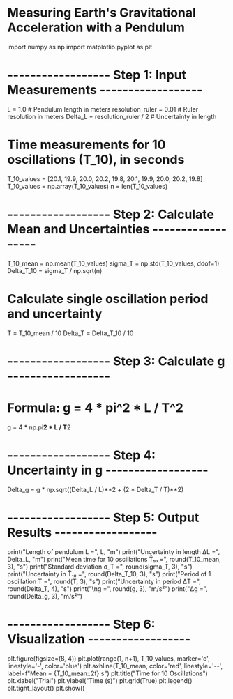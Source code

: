 # Measuring Earth's Gravitational Acceleration with a Pendulum

import numpy as np
import matplotlib.pyplot as plt

# ------------------ Step 1: Input Measurements ------------------ #
L = 1.0  # Pendulum length in meters
resolution_ruler = 0.01  # Ruler resolution in meters
Delta_L = resolution_ruler / 2  # Uncertainty in length

# Time measurements for 10 oscillations (T_10), in seconds
T_10_values = [20.1, 19.9, 20.0, 20.2, 19.8, 20.1, 19.9, 20.0, 20.2, 19.8]
T_10_values = np.array(T_10_values)
n = len(T_10_values)

# ------------------ Step 2: Calculate Mean and Uncertainties ------------------ #
T_10_mean = np.mean(T_10_values)
sigma_T = np.std(T_10_values, ddof=1)
Delta_T_10 = sigma_T / np.sqrt(n)

# Calculate single oscillation period and uncertainty
T = T_10_mean / 10
Delta_T = Delta_T_10 / 10

# ------------------ Step 3: Calculate g ------------------ #
# Formula: g = 4 * pi^2 * L / T^2
g = 4 * np.pi**2 * L / T**2

# ------------------ Step 4: Uncertainty in g ------------------ #
Delta_g = g * np.sqrt((Delta_L / L)**2 + (2 * Delta_T / T)**2)

# ------------------ Step 5: Output Results ------------------ #
print("Length of pendulum L =", L, "m")
print("Uncertainty in length ΔL =", Delta_L, "m")
print("Mean time for 10 oscillations T̄₁₀ =", round(T_10_mean, 3), "s")
print("Standard deviation σ_T =", round(sigma_T, 3), "s")
print("Uncertainty in T̄₁₀ =", round(Delta_T_10, 3), "s")
print("Period of 1 oscillation T =", round(T, 3), "s")
print("Uncertainty in period ΔT =", round(Delta_T, 4), "s")
print("\ng =", round(g, 3), "m/s²")
print("Δg =", round(Delta_g, 3), "m/s²")

# ------------------ Step 6: Visualization ------------------ #
plt.figure(figsize=(8, 4))
plt.plot(range(1, n+1), T_10_values, marker='o', linestyle='-', color='blue')
plt.axhline(T_10_mean, color='red', linestyle='--', label=f"Mean = {T_10_mean:.2f} s")
plt.title("Time for 10 Oscillations")
plt.xlabel("Trial")
plt.ylabel("Time (s)")
plt.grid(True)
plt.legend()
plt.tight_layout()
plt.show()

